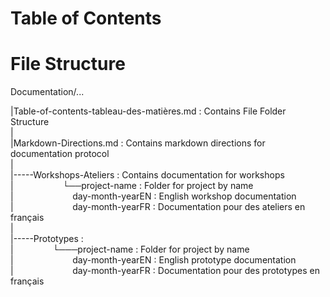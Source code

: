
# Table of Contents



# File Structure

Documentation/...

|Table-of-contents-tableau-des-matières.md : Contains File Folder Structure  
|  
|Markdown-Directions.md : Contains markdown directions for documentation protocol  
|   
|-----Workshops-Ateliers : Contains documentation for workshops   
|&nbsp;&nbsp;&nbsp;&nbsp;&nbsp;&nbsp;&nbsp;&nbsp;&nbsp;&nbsp;&nbsp;&nbsp;&nbsp;&nbsp;&nbsp;&nbsp;&nbsp;&nbsp;&nbsp;&nbsp;└──project-name : Folder for project by name   
|&nbsp;&nbsp;&nbsp;&nbsp;&nbsp;&nbsp;&nbsp;&nbsp;&nbsp;&nbsp;&nbsp;&nbsp;&nbsp;&nbsp;&nbsp;&nbsp;&nbsp;&nbsp;&nbsp;&nbsp;&nbsp;&nbsp;&nbsp;&nbsp;day-month-yearEN : English workshop documentation  
|&nbsp;&nbsp;&nbsp;&nbsp;&nbsp;&nbsp;&nbsp;&nbsp;&nbsp;&nbsp;&nbsp;&nbsp;&nbsp;&nbsp;&nbsp;&nbsp;&nbsp;&nbsp;&nbsp;&nbsp;&nbsp;&nbsp;&nbsp;&nbsp;day-month-yearFR : Documentation pour des ateliers en français  
|  
|-----Prototypes :   
|&nbsp;&nbsp;&nbsp;&nbsp;&nbsp;&nbsp;&nbsp;&nbsp;&nbsp;&nbsp;&nbsp;&nbsp;&nbsp;&nbsp;&nbsp;&nbsp;└───project-name : Folder for project by name   
|&nbsp;&nbsp;&nbsp;&nbsp;&nbsp;&nbsp;&nbsp;&nbsp;&nbsp;&nbsp;&nbsp;&nbsp;&nbsp;&nbsp;&nbsp;&nbsp;&nbsp;&nbsp;&nbsp;&nbsp;&nbsp;&nbsp;&nbsp;&nbsp;day-month-yearEN : English prototype documentation  
|&nbsp;&nbsp;&nbsp;&nbsp;&nbsp;&nbsp;&nbsp;&nbsp;&nbsp;&nbsp;&nbsp;&nbsp;&nbsp;&nbsp;&nbsp;&nbsp;&nbsp;&nbsp;&nbsp;&nbsp;&nbsp;&nbsp;&nbsp;&nbsp;day-month-yearFR : Documentation pour des prototypes en français  
